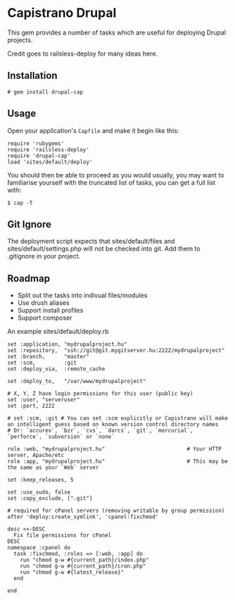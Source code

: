 # Capistrano Drupal

This gem provides a number of tasks which are useful for deploying Drupal projects. 

Credit goes to railsless-deploy for many ideas here.

## Installation

    # gem install drupal-cap
    
## Usage

Open your application's `Capfile` and make it begin like this:

    require 'rubygems'
    require 'railsless-deploy'
    require 'drupal-cap'
    load 'sites/default/deploy'

You should then be able to proceed as you would usually, you may want to familiarise yourself with the truncated list of tasks, you can get a full list with:

    $ cap -T

## Git Ignore

The deployment script expects that sites/default/files and sites/default/settings.php will not be checked into git. Add them to .gitignore in your project.

## Roadmap

- Split out the tasks into indivual files/modules
- Use drush aliases
- Support install profiles
- Support composer

An example sites/default/deploy.rb

    set :application, "mydrupalproject.hu"
    set :repository,  "ssh://git@git.mygitserver.hu:2222/mydrupalproject"
    set :branch,      "master"
    set :scm,         :git
    set :deploy_via,  :remote_cache

    set :deploy_to,   "/var/www/mydrupalproject"

    # X, Y, Z have login permissions for this user (public key)
    set :user, "serveruser"
    set :port, 2222

    # set :scm, :git # You can set :scm explicitly or Capistrano will make an intelligent guess based on known version control directory names
    # Or: `accurev`, `bzr`, `cvs`, `darcs`, `git`, `mercurial`, `perforce`, `subversion` or `none`

    role :web, "mydrupalproject.hu"                          # Your HTTP server, Apache/etc
    role :app, "mydrupalproject.hu"                          # This may be the same as your `Web` server

    set :keep_releases, 5

    set :use_sudo, false
    set :copy_exclude, [".git"]

    # required for cPanel servers (removing writable by group permission)
    after 'deploy:create_symlink', 'cpanel:fixchmod'

    desc <<-DESC
      Fix file permissions for cPanel
    DESC
    namespace :cpanel do
      task :fixchmod, :roles => [:web, :app] do
        run "chmod g-w #{current_path}/index.php"
        run "chmod g-w #{current_path}/cron.php"
        run "chmod g-w #{latest_release}"
      end

    end
